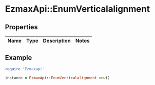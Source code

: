 # EzmaxApi::EnumVerticalalignment

## Properties

| Name | Type | Description | Notes |
| ---- | ---- | ----------- | ----- |

## Example

```ruby
require 'Ezmaxapi'

instance = EzmaxApi::EnumVerticalalignment.new()
```

